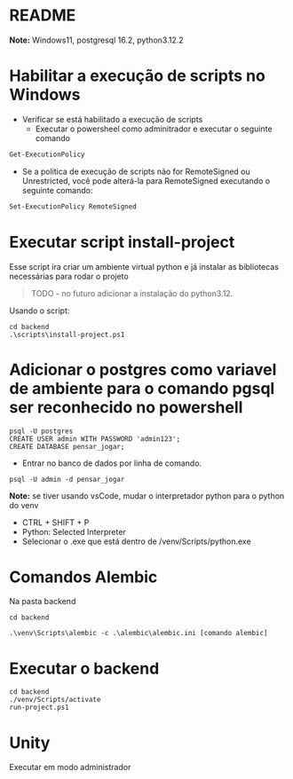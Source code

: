 # README

**Note:** Windows11, postgresql 16.2, python3.12.2

# Habilitar a execução de scripts no Windows

* Verificar se está habilitado a execução de scripts
    * Executar o powersheel como adminitrador e executar o seguinte comando

```bash
Get-ExecutionPolicy
```

* Se a política de execução de scripts não for RemoteSigned ou Unrestricted, você pode alterá-la para RemoteSigned executando o seguinte comando:

```bash
Set-ExecutionPolicy RemoteSigned
```

# Executar script install-project

Esse script ira criar um ambiente virtual python e já instalar as bibliotecas  necessárias para rodar o projeto
>TODO - no futuro adicionar a instalação do python3.12.

Usando o script:
```
cd backend
.\scripts\install-project.ps1
```



# Adicionar o postgres como variavel de ambiente para o comando pgsql ser reconhecido no powershell

```
psql -U postgres
CREATE USER admin WITH PASSWORD 'admin123';
CREATE DATABASE pensar_jogar;
```

* Entrar no banco de dados por linha de comando.

```
psql -U admin -d pensar_jogar
```

**Note:** se tiver usando vsCode, mudar o interpretador python para o python do venv

* CTRL + SHIFT + P
* Python: Selected Interpreter
* Selecionar o .exe que está dentro de /venv/Scripts/python.exe


# Comandos Alembic

Na pasta backend
```
cd backend
```

```
.\venv\Scripts\alembic -c .\alembic\alembic.ini [comando alembic]
```


# Executar o backend

```
cd backend
./venv/Scripts/activate 
run-project.ps1
```

# Unity

Executar em modo administrador